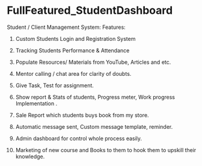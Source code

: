 # FullFeatured_StudentDashboard

Student / Client Management System:
Features:

1. Custom Students Login and Registration System

2. Tracking Students Performance & Attendance

3.  Populate Resources/ Materials from YouTube, Articles and etc.

4. Mentor calling / chat area for clarity of doubts.

5. Give Task, Test for assignment.

6. Show report & Stats of students, Progress meter, Work progress Implementation .

7. Sale Report which students buys book from my store. 

8. Automatic message sent, Custom message template, reminder. 

9. Admin dashboard for control whole process easily.

10. Marketing of new course and Books to them to hook them to upskill their knowledge. 
